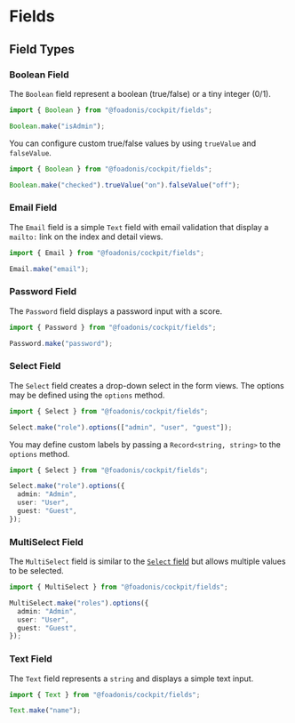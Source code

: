 # Fields

## Field Types

### Boolean Field

The `Boolean` field represent a boolean (true/false) or a tiny integer (0/1).

```ts
import { Boolean } from "@foadonis/cockpit/fields";

Boolean.make("isAdmin");
```

You can configure custom true/false values by using `trueValue` and `falseValue`.

```ts
import { Boolean } from "@foadonis/cockpit/fields";

Boolean.make("checked").trueValue("on").falseValue("off");
```

### Email Field

The `Email` field is a simple `Text` field with email validation that display a `mailto:` link on the index and detail views.

```ts
import { Email } from "@foadonis/cockpit/fields";

Email.make("email");
```

### Password Field

The `Password` field displays a password input with a score.

```ts
import { Password } from "@foadonis/cockpit/fields";

Password.make("password");
```

### Select Field

The `Select` field creates a drop-down select in the form views. The options may be defined using the `options` method.

```ts
import { Select } from "@foadonis/cockpit/fields";

Select.make("role").options(["admin", "user", "guest"]);
```

You may define custom labels by passing a `Record<string, string>` to the `options` method.

```ts
import { Select } from "@foadonis/cockpit/fields";

Select.make("role").options({
  admin: "Admin",
  user: "User",
  guest: "Guest",
});
```

### MultiSelect Field

The `MultiSelect` field is similar to the [`Select` field](#select-field) but allows multiple values to be selected.

```ts
import { MultiSelect } from "@foadonis/cockpit/fields";

MultiSelect.make("roles").options({
  admin: "Admin",
  user: "User",
  guest: "Guest",
});
```

### Text Field

The `Text` field represents a `string` and displays a simple text input.

```ts
import { Text } from "@foadonis/cockpit/fields";

Text.make("name");
```
